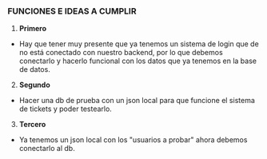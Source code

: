 ### FUNCIONES E IDEAS A CUMPLIR

1. **Primero**

- Hay que tener muy presente que ya tenemos un sistema de login que de no está conectado con nuestro backend, por lo que debemos conectarlo y hacerlo funcional con los datos que ya tenemos en la base de datos.

2. **Segundo**

- Hacer una db de prueba con un json local para que funcione el sistema de tickets y poder testearlo.

3. **Tercero**

- Ya tenemos un json local con los "usuarios a probar" ahora debemos conectarlo al db.